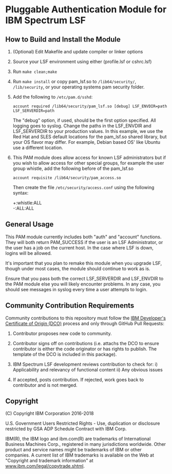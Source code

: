 # Pluggable Authentication Module for IBM Spectrum LSF

## How to Build and Install the Module

1. (Optional) Edit Makefile and update compiler or linker options
2. Source your LSF environment using either (profile.lsf or cshrc.lsf)
3. Run `make clean;make`
4. Run `make install` or copy pam_lsf.so to `/lib64/security/`, `/lib/security`, or your operating systems pam security folder.
5. Add the following to `/etc/pam.d/sshd`:

	`account required /lib64/security/pam_lsf.so [debug] LSF_ENVDIR=path LSF_SERVERDIR=path`

	The "debug" option, if used, should be the first option specified. All logging goes to syslog.  Change the paths in the LSF_ENVDIR and LSF_SERVERDIR to your production values.  In this example, we use the Red Hat and SLES default locations for the pam_lsf.so shared library, but your OS flavor may differ.  For example, Debian based OS' like Ubuntu use a different location.

6. This PAM module does allow access for known LSF administrators but if you wish to allow access for other special groups, for example the user group whistle, add the following before of the pam_lsf.so

	`account requisite /lib64/security/pam_access.so`

	Then create the file `/etc/security/access.conf` using the following syntax:

	+:whistle:ALL</br>
	-:ALL:ALL

## General Usage

This PAM module currently includes both "auth" and "account" functions.  They will both return PAM\_SUCCESS if the user is an LSF Administrator, or the user has a job on the current host.  In the case where LSF is down, logins will be allowed.

It's important that you plan to remake this module when you upgrade LSF, though under most cases, the module should continue to work as is.

Ensure that you pass both the correct LSF_SERVERDIR and LSF_ENVDIR to the PAM module else you will likely encounter problems.  In any case, you should see messages in syslog every time a user attempts to login.

## Community Contribution Requirements

Community contributions to this repository must follow the [IBM Developer's Certificate of Origin (DCO)](https://github.com/IBMSpectrumComputing/platform-python-lsf-api/blob/master/IBMDCO.md) process and only through GitHub Pull Requests:

 1. Contributor proposes new code to community.

 2. Contributor signs off on contributions 
    (i.e. attachs the DCO to ensure contributor is either the code 
    originator or has rights to publish. The template of the DCO is included in
    this package).
 
 3. IBM Spectrum LSF development reviews contribution to check for:
    i)  Applicability and relevancy of functional content 
    ii) Any obvious issues

 4. If accepted, posts contribution. If rejected, work goes back to contributor and is not merged.

## Copyright

(C) Copyright IBM Corporation 2016-2018

U.S. Government Users Restricted Rights - Use, duplication or disclosure 
restricted by GSA ADP Schedule Contract with IBM Corp.

IBM(R), the IBM logo and ibm.com(R) are trademarks of International Business Machines Corp., 
registered in many jurisdictions worldwide. Other product and service names might be trademarks 
of IBM or other companies. A current list of IBM trademarks is available on the Web at 
"Copyright and trademark information" at www.ibm.com/legal/copytrade.shtml.
